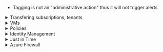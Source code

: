 - Tagging is not an "administrative action" thus it will not trigger alerts

<details>
  <summary> Transfering subscriptions, tenants </summary>
  
- Transfer subscription to new tenant = Owner

**How to transfer billing ownership?** - Azure portal

</details>
  
<details>
  <summary> VMs </summary>
  
# VMs 

- Disks for VMs are under `Microsoft.Compute/disks`

**How to capture all network packets sent to a VM?** - Network Watcher and **variable packet capture**

**Can VM1 use Azure Disk Encryption?** - Yes, as long as "Allow trusted Microsoft services to bypass this firewall" is enabled for your Key Vault

### Azure Security Application Controls

Part of Security Center. Also known as **adaptive application controls**

https://docs.microsoft.com/en-us/azure/security-center/security-center-adaptive-application

- Requires Azure Defender for servers
- Supported on Azure VMs, on-prem, Azure Arc enabled VMs
- Permissions: 
    - Contributor and Security Admin can edit, list
    - Security Reader, Reader can view groups and lists of known-safe apps

**How to prevent unwanted software running on VMs?** = Azure Security Application Controls

**How to block attempts to run malicious apps?** = Azure Security Application Controls

-------------------------------------------
### Log Analytics integration 

**How to ensure that System event logs from VMs are logged in LAW?** - LAW -> Advanced Settings -> Data -> Windows Event Logs -> Enter "System"

**How to deploy LAW to all VMs?** 
- enable Automatic provisioning (once enabled, it is enabled on all existing and new VMs)
- Off by default
- Automatic provisioning is "strongly recommended" (source: https://docs.microsoft.com/en-us/azure/security-center/security-center-enable-data-collection)

**ARM Template settings for Log Analytics deployment w VM?**
- settings: workspaceId
- protectedSettings: workspaceKey
- https://docs.microsoft.com/en-us/azure/virtual-machines/extensions/oms-windows

-------------------------------------------
### Disk encryption 

- Azure Key Vault is regional 

**Disk encryption requirements?** - Cannot use A-series VMs

**How to enable disk encryption?**
1. Create an Azure Key Vault
2. Configure an Azure Key Vault access policy
3. Run `Set-AzVMDiskEncryptionExtension`
- https://docs.microsoft.com/en-us/azure/security/fundamentals/azure-disk-encryption-vms-vmss
- https://docs.microsoft.com/en-us/azure/virtual-machines/linux/disk-encryption-overview

</details>

<details>
  <summary> Policies </summary>
  
# Policies

**Anti-malware reference?** 
- Microsoft.Compute/virtualMachines/extensions/type/**IaaSAntiMalware**
- Microsoft.Compute/virtualMachines/extensions/publisher/**Microsoft.Azure.Security**

**Resource groups?**
- Microsoft.Resources/subscriptions/resourceGroups

</details>

<details>
  <summary> Identity Management  </summary>
  
# Identity Management

**Have 1 dynamic group for all users and devices. What is best practice?** - 2 new groups, 1 for users and 1 for devices

**How to enable passwordless access?** - Use *one* of these:
- Windows Hello for Business
- Microsoft Authenticator app
- FIDO2 security keys

## Conditional Access Policies

## MFA

**Require MFA for Azure portal?** - Tenant -> Security -> Conditional Access -> New Policy -> Cloud Apps -> Select users -> Grant -> Require MFA

**User belongs to Grp1 which is marked `Include` for MFA and user belongs to Grp2 which is marked `Exclude` for MFA. Who wins?** Exclude wins - user will not be prompted for MFA

**How to enable / change MFA?** - In portal, search for Multi-Factor Authentication

**How to block/unblock users?** - In portal, search for Multi-Factor Authentication -> Block/Unblock users

**How to enable / set up fraud, fraud blocked sign-ins?** - Multi-Factor Authentication -> Fraud Alert

**Set up custom caller ID? Change # of PIN attempts?** - Multi-Factor Authentication -> Phone call settings

**One time bypass?** - Multi-Factor Authentication -> One-time bypass

**Caching?** - Multi-Factor Authentication -> Caching

**Activity report?** - Multi-Factor Authentication -> Activity Report

Lab 4 - https://github.com/MicrosoftLearning/AZ500-AzureSecurityTechnologies/blob/master/Instructions/Labs/LAB_04_MFAConditionalAccessandAADIdentityProtection.md

1. Assign P2 license to the user
2. In portal, go to Tenant -> Security -> and click on **Additional cloud-based MFA settings**
3. Configure it, then click Save
4. Go to Users blade -> Click on **Multi-factor Authentication** at the top
5. Configure

## How to set up Trusted IPs?
Option 1: 
1. In portal, search for trusted IPs
1. Click on Azure Named Locations

Option 2: 
1. In portal, go to Tenant -> Users -> Click on **Multi-factor Authentication** at the top
5. Click on **service settings**

## Priviliged Identity Management

**Requirements?**
- P2
- Global administrator

**Can a user in a group that is marked as the Approvers for a privilege approve their own request?**
- No

**Grant someone privileged role use for a period**
1. Portal -search for Privileged...
2. Manage -> AD Roles -> Roles and assign

**Prevent permanent eligible assignment**
1. Portal -search for Privileged...
2. Manage -> AD Roles -> Roles and assign
3. Click on the role you want
4. Click on **Settings** and make changes to "Allow permanent eligible assignment"

**Change maximum length of assignment (i.e. time)?**
1. Portal -search for Privileged...
2. Manage -> AD Roles -> Roles and assign
3. Click on the role you want
4. Click on **Settings** and make changes to "Allow permanent eligible assignment" and "Allow permanent active assignment"

## Dynamic Groups

- Queries are not case sensitive
- Can use * as wildcard: "\*on" matches on anything that ends in "on" 

</details>

<details>
  <summary> Just in Time </summary>

# Just in Time

- Just in time requires "Standard" version of Security Center, not default of Basic  
- Requires an NSG "somewhere" - can be attached to subnet or NIC 

**ARM templates for RBAC?**
- Microsoft.Security/locations/jitNetworkAccessPolicies/initiate/action
- Microsoft.Compute/virtualMachines/read

</details>

<details>
  <summary> Azure Firewall  </summary>
  
- Azure Firewall requires that you create a new subnet first named `AzureFirewallSubnet`

**How to record all Azure Firewall logs?** - Diagnostics settings - https://docs.microsoft.com/en-us/azure/firewall/firewall-diagnostics

</details>

